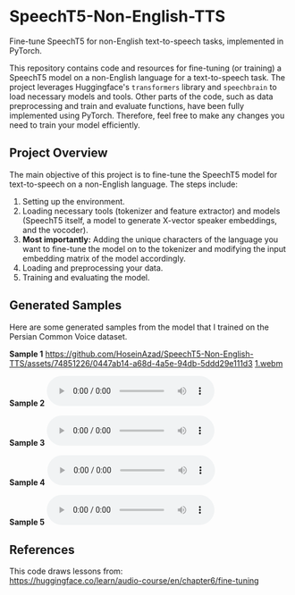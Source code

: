 # SpeechT5-Non-English-TTS
Fine-tune SpeechT5 for non-English text-to-speech tasks, implemented in PyTorch.

This repository contains code and resources for fine-tuning (or training) a SpeechT5 model on a non-English language for a text-to-speech task. The project leverages Huggingface's `transformers` library and `speechbrain` to load necessary models and tools. Other parts of the code, such as data preprocessing and train and evaluate functions, have been fully implemented using PyTorch. Therefore, feel free to make any changes you need to train your model efficiently.

## Project Overview
The main objective of this project is to fine-tune the SpeechT5 model for text-to-speech on a non-English language. The steps include:
1. Setting up the environment.
2. Loading necessary tools (tokenizer and feature extractor) and models (SpeechT5 itself, a model to generate X-vector speaker embeddings, and the vocoder).
3. **Most importantly:** Adding the unique characters of the language you want to fine-tune the model on to the tokenizer and modifying the input embedding matrix of the model accordingly.
4. Loading and preprocessing your data.
5. Training and evaluating the model.

## Generated Samples
Here are some generated samples from the model that I trained on the Persian Common Voice dataset.




**Sample 1**
https://github.com/HoseinAzad/SpeechT5-Non-English-TTS/assets/74851226/0447ab14-a68d-4a5e-94db-5ddd29e111d3
[1.webm](https://github.com/HoseinAzad/SpeechT5-Non-English-TTS/assets/74851226/dfd5676d-f0f4-4f35-86f6-9748a16a62be)


**Sample 2**
<audio controls>
  <source src="https://github.com/HoseinAzad/SpeechT5-Non-English-TTS/blob/master/results/2.wav" type="audio/wav">
  Your browser does not support the audio element.
</audio>

**Sample 3**
<audio controls>
  <source src="https://github.com/HoseinAzad/SpeechT5-Non-English-TTS/blob/master/results/3.wav" type="audio/wav">
  Your browser does not support the audio element.
</audio>

**Sample 4**
<audio controls>
  <source src="https://github.com/HoseinAzad/SpeechT5-Non-English-TTS/blob/master/results/4.wav" type="audio/wav">
  Your browser does not support the audio element.
</audio>

**Sample 5**
<audio controls>
  <source src="https://github.com/HoseinAzad/SpeechT5-Non-English-TTS/blob/master/results/5.wav" type="audio/wav">
  Your browser does not support the audio element.
</audio>

## References 
This code draws lessons from:<br>
https://huggingface.co/learn/audio-course/en/chapter6/fine-tuning
